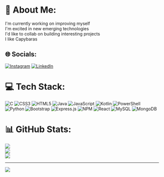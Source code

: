 # 💫 About Me:
I'm currently working on improving myself <br>I'm excited in new emerging technologies<br>I'd like to collab on building interesting projects<br>I like Capybaras


## 🌐 Socials:
[![Instagram](https://img.shields.io/badge/Instagram-%23E4405F.svg?logo=Instagram&logoColor=white)](https://instagram.com/vishweshvpagi) [![LinkedIn](https://img.shields.io/badge/LinkedIn-%230077B5.svg?logo=linkedin&logoColor=white)](https://linkedin.com/in/vishwesh-v-pagi-b171a3261) 

# 💻 Tech Stack:
![C](https://img.shields.io/badge/c-%2300599C.svg?style=for-the-badge&logo=c&logoColor=white) ![CSS3](https://img.shields.io/badge/css3-%231572B6.svg?style=for-the-badge&logo=css3&logoColor=white) ![HTML5](https://img.shields.io/badge/html5-%23E34F26.svg?style=for-the-badge&logo=html5&logoColor=white) ![Java](https://img.shields.io/badge/java-%23ED8B00.svg?style=for-the-badge&logo=openjdk&logoColor=white) ![JavaScript](https://img.shields.io/badge/javascript-%23323330.svg?style=for-the-badge&logo=javascript&logoColor=%23F7DF1E) ![Kotlin](https://img.shields.io/badge/kotlin-%237F52FF.svg?style=for-the-badge&logo=kotlin&logoColor=white) ![PowerShell](https://img.shields.io/badge/PowerShell-%235391FE.svg?style=for-the-badge&logo=powershell&logoColor=white) ![Python](https://img.shields.io/badge/python-3670A0?style=for-the-badge&logo=python&logoColor=ffdd54) ![Bootstrap](https://img.shields.io/badge/bootstrap-%238511FA.svg?style=for-the-badge&logo=bootstrap&logoColor=white) ![Express.js](https://img.shields.io/badge/express.js-%23404d59.svg?style=for-the-badge&logo=express&logoColor=%2361DAFB) ![NPM](https://img.shields.io/badge/NPM-%23CB3837.svg?style=for-the-badge&logo=npm&logoColor=white) ![React](https://img.shields.io/badge/react-%2320232a.svg?style=for-the-badge&logo=react&logoColor=%2361DAFB) ![MySQL](https://img.shields.io/badge/mysql-4479A1.svg?style=for-the-badge&logo=mysql&logoColor=white) ![MongoDB](https://img.shields.io/badge/MongoDB-%234ea94b.svg?style=for-the-badge&logo=mongodb&logoColor=white)
# 📊 GitHub Stats:
![](https://github-readme-stats.vercel.app/api?username=vishweshvpagi&theme=dark&hide_border=false&include_all_commits=true&count_private=false)<br/>
![](https://github-readme-streak-stats.herokuapp.com/?user=vishweshvpagi&theme=dark&hide_border=false)<br/>
![](https://github-readme-stats.vercel.app/api/top-langs/?username=vishweshvpagi&theme=dark&hide_border=false&include_all_commits=true&count_private=false&layout=compact)

---
[![](https://visitcount.itsvg.in/api?id=vishweshvpagi&icon=0&color=0)](https://visitcount.itsvg.in)

<!-- Proudly created with GPRM ( https://gprm.itsvg.in ) -->
